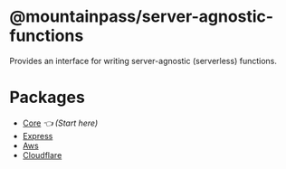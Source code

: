 # @mountainpass/server-agnostic-functions

Provides an interface for writing server-agnostic (serverless) functions.

# Packages

- [Core](/packages/core/) *👈 (Start here)*
- [Express](/packages/express/)
- [Aws](/packages/aws/)
- [Cloudflare](/packages/cloudflare/)
